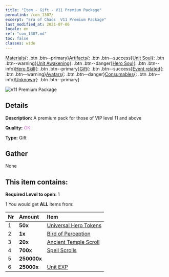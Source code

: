 ```yaml
---
title: "Item - Gift - V11 Premium Package"
permalink: /con_1307/
excerpt: "Era of Chaos  V11 Premium Package"
last_modified_at: 2021-07-06
locale: en
ref: "con_1307.md"
toc: false
classes: wide
---
```

 [Materials](/Items/){: .btn .btn--primary}[Artifacts](/Items/Artifacts/){: .btn .btn--success}[Unit Soul](/Items/UnitSoul/){: .btn .btn--warning}[Unit Awakening](/Items/UnitAwakening/){: .btn .btn--danger}[Hero Soul](/Items/HeroSoul/){: .btn .btn--info}[Hero Skill](/Items/HeroSkill/){: .btn .btn--primary}[Gift](/Items/Gift/){: .btn .btn--success}[Event related](/Items/Events/){: .btn .btn--warning}[Avatars](/Items/Avatars/){: .btn .btn--danger}[Consumables](/Items/Consumables/){: .btn .btn--info}[Unknown](/Items/Unknown/){: .btn .btn--primary}

 ![V11 Premium Package](/images/t/i_905011.png)

## Details
 **Description:** A premium pack for those of VIP level 11 and above

 **Quality:** <span style="color: #DA70D6">OK</span>

 **Type:** Gift

## Gather

  None

## This item contains:

 **Required Level to open:** 1

 1 You would get **ALL** items  from:

  | Nr | Amount |     Item    |
  |:---|:-------|:------------|
  | 1 |  **50x** | [Universal Hero Tokens](/Items/her_358/) |  | 
  | 2 |  **1x** | [Bird of Perception](/Items/art_132/) |  | 
  | 3 |  **20x** | [Ancient Temple Scroll](/Items/con_697/) |  | 
  | 4 |  **700x** | [Spell Scrolls](/Items/con_694/) |  | 
  | 5 |  **250000x** | <i class="fas fa-coins"/> |  | 
  | 6 |  **25000x** | [Unit EXP](/Items/con_902/) |  | 
